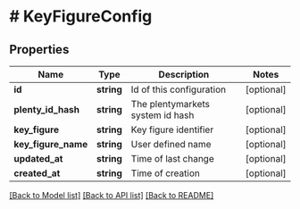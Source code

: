 # # KeyFigureConfig

## Properties

Name | Type | Description | Notes
------------ | ------------- | ------------- | -------------
**id** | **string** | Id of this configuration | [optional] 
**plenty_id_hash** | **string** | The plentymarkets system id hash | [optional] 
**key_figure** | **string** | Key figure identifier | [optional] 
**key_figure_name** | **string** | User defined name | [optional] 
**updated_at** | **string** | Time of last change | [optional] 
**created_at** | **string** | Time of creation | [optional] 

[[Back to Model list]](../../README.md#documentation-for-models) [[Back to API list]](../../README.md#documentation-for-api-endpoints) [[Back to README]](../../README.md)


